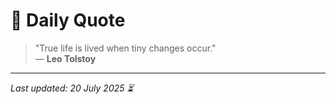 # 📜 Daily Quote

> "True life is lived when tiny changes occur."  
> — **Leo Tolstoy**

---

_Last updated: 20 July 2025 ⏳_
